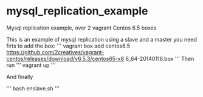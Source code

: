 # mysql_replication_example
Mysql replication example, over 2 vagrant Centos 6.5 boxes

This is an example of mysql replication using a slave and a master
you need firts to add the box:
'''
vagrant box add centos6.5 https://github.com/2creatives/vagrant-centos/releases/download/v6.5.3/centos65-x8
6_64-20140116.box
'''
Then run 
'''
vagrant up
'''

And finally

'''
bash enslave.sh
'''
